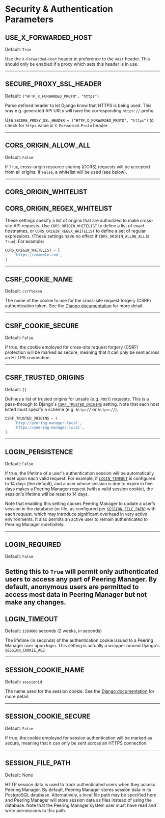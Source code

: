 # Security & Authentication Parameters

## USE_X_FORWARDED_HOST

Default: `True`

Use the `X-Forwarded-Host` header in preference to the `Host` header. This
should only be enabled if a proxy which sets this header is in use.

---

## SECURE_PROXY_SSL_HEADER

Default: `("HTTP_X_FORWARDED_PROTO", "https")`

Parse defined header to let Django know that HTTPS is being used. This way
e.g. generated API URLs will have the corresponding `https://` prefix.

Use `SECURE_PROXY_SSL_HEADER = ("HTTP_X_FORWARDED_PROTO", "https")` to check
for `https` value in `X-Forwarded-Proto` header.

---

## CORS_ORIGIN_ALLOW_ALL

Default: `False`

If `True`, cross-origin resource sharing (CORS) requests will be accepted from
all origins. If `False`, a whitelist will be used (see below).

---

## CORS_ORIGIN_WHITELIST

## CORS_ORIGIN_REGEX_WHITELIST

These settings specify a list of origins that are authorized to make
cross-site API requests. Use `CORS_ORIGIN_WHITELIST` to define a list of exact
hostnames, or `CORS_ORIGIN_REGEX_WHITELIST` to define a set of regular
expressions. (These settings have no effect if `CORS_ORIGIN_ALLOW_ALL` is
`True`). For example:

```python
CORS_ORIGIN_WHITELIST = [
    'https://example.com',
]
```

---

## CSRF_COOKIE_NAME

Default: `csrftoken`

The name of the cookie to use for the cross-site request forgery (CSRF)
authentication token. See the
[Django documentation](https://docs.djangoproject.com/en/stable/ref/settings/#csrf-cookie-name)
for more detail.

---

## CSRF_COOKIE_SECURE

Default: `False`

If true, the cookie employed for cross-site request forgery (CSRF) protection
will be marked as secure, meaning that it can only be sent across an HTTPS
connection.

---

## CSRF_TRUSTED_ORIGINS

Default: `[]`

Defines a list of trusted origins for unsafe (e.g. `POST`) requests. This is a
pass-through to Django's
[`CSRF_TRUSTED_ORIGINS`](https://docs.djangoproject.com/en/4.0/ref/settings#std:setting-CSRF_TRUSTED_ORIGINS)
setting. Note that each host listed must specify a scheme (e.g. `http://` or
`https://`).

```python
CSRF_TRUSTED_ORIGINS = (
    'http://peering-manager.local',
    'https://peering-manager.local',
)
```

---

## LOGIN_PERSISTENCE

Default: `False`

If true, the lifetime of a user's authentication session will be automatically
reset upon each valid request. For example, if
[`LOGIN_TIMEOUT`](#login_timeout) is configured to 14 days (the default), and
a user whose session is due to expire in five days makes a Peering Manager
request (with a valid session cookie), the session's lifetime will be reset to
14 days.

Note that enabling this setting causes Peering Manager to update a user's
session in the database (or file, as configured per
[`SESSION_FILE_PATH`](#session_file_path)) with each request, which may
introduce significant overhead in very active environments. It also permits an
active user to remain authenticated to Peering Manager indefinitely.

---

## LOGIN_REQUIRED

Default: `False`

Setting this to `True` will permit only authenticated users to access any part
of Peering Manager. By default, anonymous users are permitted to access most
data in Peering Manager but not make any changes.
---

## LOGIN_TIMEOUT

Default: `1209600` seconds (2 weeks, in seconds)

The lifetime (in seconds) of the authentication cookie issued to a Peering
Manager user upon login. This setting is actually a wrapper around Django's
[`SESSION_COOKIE_AGE`](https://docs.djangoproject.com/en/stable/ref/settings/#session-cookie-age)

---

## SESSION_COOKIE_NAME

Default: `sessionid`

The name used for the session cookie. See the
[Django documentation](https://docs.djangoproject.com/en/stable/ref/settings/#session-cookie-name)
for more detail.

---

## SESSION_COOKIE_SECURE

Default: `False`

If true, the cookie employed for session authentication will be marked as
secure, meaning that it can only be sent across an HTTPS connection.

---

## SESSION_FILE_PATH

Default: None

HTTP session data is used to track authenticated users when they access
Peering Manager. By default, Peering Manager stores session data in its
PostgreSQL database. Alternatively, a local file path may be specified here
and Peering Manager will store session data as files instead of using the
database. Note that the Peering Manager system user must have read and write
permissions to this path.
